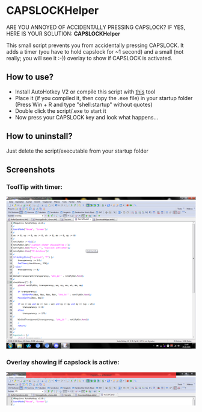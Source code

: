 # CAPSLOCKHelper
ARE YOU ANNOYED OF ACCIDENTALLY PRESSING CAPSLOCK? IF YES, HERE IS YOUR SOLUTION:
__CAPSLOCKHelper__

This small script prevents you from accidentally pressing CAPSLOCK. It adds a timer (you have to hold capslock for ~1 second) and a small (not really; you will see it :-)) overlay to show if CAPSLOCK is activated.

## How to use?
* Install AutoHotkey V2 or compile this script with [this](https://github.com/AutoHotkey/Ahk2Exe) tool
* Place it (if you compiled it, then copy the .exe file) in your startup folder (Press Win + R and type "shell:startup" without quotes)
* Double click the script/.exe to start it
* Now press your CAPSLOCK key and look what happens...

## How to uninstall?
Just delete the script/executable from your startup folder

## Screenshots
### ToolTip with timer:
![ToolTip with timer](https://github.com/Nick768/CAPSLOCKHelper/raw/main/Screenshot/1.png)

### Overlay showing if capslock is active:
![Overlay showing if capslock is active](https://github.com/Nick768/CAPSLOCKHelper/raw/main/Screenshot/2.png)
